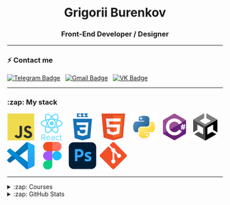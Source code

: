<h1 align="center">Grigorii Burenkov</h1>
<h3 align="center">Front-End Developer / Designer</h3>

---

<h3 align="left">⚡ Contact me</h3>
<p id="badges">
  <a href="https://t.me/skv0rr"><img src="https://img.shields.io/badge/Telegram-blue?style=for-the-badge&logo=telegram&logoColor=white" alt="Telegram Badge" style="border: none;"/></a> &nbsp;
  <a href="mailto:skvorgrand@gmail.com"><img src="https://img.shields.io/badge/Gmail-D14836?style=for-the-badge&logo=gmail&logoColor=white" alt="Gmail Badge" style="border: none;"/></a> &nbsp;
  <a href="https://vk.com/skv0rr"><img src="https://img.shields.io/badge/VK-blue?style=for-the-badge&logo=vk&logoColor=white" alt="VK Badge" style="border: none;"/></a>
</p>

---

<h3 align="left">:zap: My stack</h3>
<div>
  <img src="https://github.com/devicons/devicon/blob/master/icons/javascript/javascript-original.svg" title="JavaScript" alt="JavaScript" width="64" height="64"/>&nbsp;
  <img src="https://github.com/devicons/devicon/blob/master/icons/react/react-original-wordmark.svg" title="React" alt="React" width="64" height="64"/>&nbsp;
  <img src="https://github.com/devicons/devicon/blob/master/icons/css3/css3-plain-wordmark.svg"  title="CSS3" alt="CSS" width="64" height="64"/>&nbsp;
  <img src="https://github.com/devicons/devicon/blob/master/icons/html5/html5-original.svg" title="HTML5" alt="HTML" width="64" height="64"/>&nbsp;
  <img src="https://github.com/devicons/devicon/blob/master/icons/python/python-original.svg" title="Python" alt="Python" width="64" height="64"/>&nbsp;
  <img src="https://github.com/devicons/devicon/blob/master/icons/csharp/csharp-original.svg" title="Csharp" alt="Csharp" width="64" height="64"/>&nbsp;
  <img src="https://github.com/devicons/devicon/blob/master/icons/unity/unity-original.svg" title="Unity" alt="Unity" width="64" height="64"/>&nbsp;
  <img src="https://github.com/devicons/devicon/blob/master/icons/vscode/vscode-original.svg" title="VScode" alt="VScode" width="64" height="64"/>&nbsp;
  <img src="https://github.com/devicons/devicon/blob/master/icons/figma/figma-original.svg" title="Figma" alt="Figma" width="64" height="64"/>&nbsp;
  <img src="https://github.com/devicons/devicon/blob/master/icons/photoshop/photoshop-original.svg" title="Photoshop" alt="Photoshop" width="64" height="64"/>&nbsp;
  <img src="https://github.com/devicons/devicon/blob/master/icons/git/git-original.svg" title="Git" **alt="Git" width="64" height="64"/>
</div>

---

<div>
  <details>
    <summary>:zap: Courses</summary>
    <h4>2023: Cambridge English Language Enhancement Pre-C1 | English School #1 Irina's Gromova</h4>
  </details>
</div>

<div>
  <details>
    <summary>:zap: GitHub Stats</summary>
    <img align="left" alt="Grigorii's GitHub Stats" src="https://github-readme-stats.vercel.app/api?username=skv0r&show_icons=true&hide_border=false&title_color=ff652f&icon_color=FFE640&bg_color=09131B&text_color=ffffff&border_color=0c1a25" />
    <a align="right" href="https://git.io/streak-stats"><img src="https://github-readme-streak-stats.herokuapp.com?user=skv0r&theme=dark&hide_border=true&date_format=j%20M%5B%20Y%5D&card_width=467" alt="GitHub Streak" /></a>
  </details>
</div>
